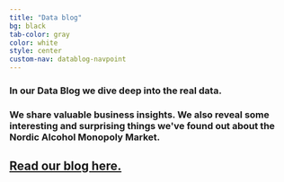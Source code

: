 ```yaml
---
title: "Data blog"
bg: black
tab-color: gray
color: white
style: center
custom-nav: datablog-navpoint
---
```


<p id="datablog-navpoint"></p>

### In our **Data Blog** we dive deep into the real data.

### We share valuable business insights. We also reveal some interesting and surprising things we've found out about the Nordic Alcohol Monopoly Market.


<h2><a href="https://blog.alcoholmarketdata.se/" target="_blank">Read our blog here.</a></h2>
